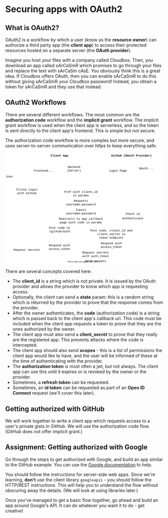 # Securing apps with OAuth2

## What is OAuth2?

OAuth2 is a workflow by which a user (know as the **resource owner**) can authorize a third party app (the **client app**) to access their protected resources hosted on a separate server (the **OAuth provider**).

Imagine you host your files with a company called *Cloudbox*. Then, you download an app called *sArCaSmR* which promises to go through your files and replace the text with sArCaSm cAsE. You obviously think this is a great idea. If Cloudbox offers OAuth, then you can enable sArCaSmR to do this without giving sArCaSmR your Cloudbox password! Instead, you obtain a token for sArCaSmR and they use that instead.

## OAuth2 Workflows

There are several different workflows. The most common are the **authorization code** workflow and the **implicit grant** workflow. The implicit grant workflow is used when the client app is serverless, and so the token is sent directly to the client app's frontend. This is simple but not secure.

The authorization code workflow is more complex but more secure, and uses server-to-server communication over https to keep everything safe.

![oatuhflow](./oauthflow.svg)

There are several concepts covered here:
 - The **client_id** is a string which is not private. It is issued by the OAuth provider and allows the provider to know which app is requesting access.
 - Optionally, the client can send a **state** param: this is a random string which is returned by the provider to prove that the response comes from the provider.
 - After the owner authenticates, the **code** (authorization code) is a string which is passed back to the client app's callback url. This code must be included when the client app requests a token to prove that they are the ones authorized by the owner.
 - The client app must also send a **client_secret** to prove that they really are the registered app. This prevents attacks where the code is intercepted.
 - The client app should also send **scopes** - this is a list of permissions the client app would like to have, and the user will be informed of these at the time of authenticating with the provider.
 - The **authorization token** is most often a jwt, but not always. The client app can use this until it expires or is revoked by the owner or the provider.
 - Sometimes, a **refresh token** can be requested.
 - Sometimes, an **id token** can be requested as part of an **Open ID Connect** request (we'll cover this later).

 ## Getting authorized with GitHub

We will work together to write a client app which requests access to a user's private gists in GitHub. We will use the authorization code flow. (GitHub does not offer implicit grant.)


## Assignment: Getting authorized with Google

Go through the steps to get authorized with Google, and build an app similar to the GitHub example. You can use the [Google documentation](https://developers.google.com/identity/protocols/oauth2) to help.

You should follow the instructions for server-side web apps. Since we're learning, **don't** use the client library `googleapis` - you should follow the HTTP/REST instructions. This will help you to understand the flow without obscuring away the details. (We will look at using libraries later.)

Once you've managed to get a basic flow together, go ahead and build an app around Google's API. It can do whatever you want it to do - get creative!
